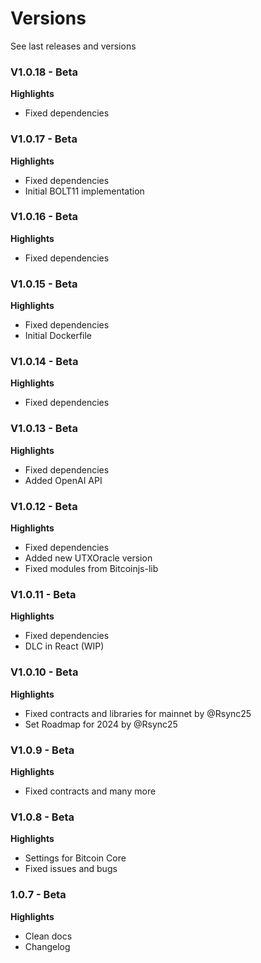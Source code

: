 # Versions

See last releases and versions


### V1.0.18 - Beta 

**Highlights**

- Fixed dependencies


### V1.0.17 - Beta 

**Highlights**

- Fixed dependencies
- Initial BOLT11 implementation


### V1.0.16 - Beta 

**Highlights**

- Fixed dependencies

### V1.0.15 - Beta 

**Highlights**

- Fixed dependencies
- Initial Dockerfile

### V1.0.14 - Beta 

**Highlights**

- Fixed dependencies

### V1.0.13 - Beta 

**Highlights**

- Fixed dependencies
- Added OpenAI API

### V1.0.12 - Beta 

**Highlights**

- Fixed dependencies
- Added new UTXOracle version
- Fixed modules from Bitcoinjs-lib

### V1.0.11 - Beta

**Highlights**

- Fixed dependencies
- DLC in React (WIP)

### V1.0.10 - Beta

**Highlights**

- Fixed contracts and libraries for mainnet by @Rsync25
-  Set Roadmap for 2024 by @Rsync25

### V1.0.9 - Beta

**Highlights**

- Fixed contracts and many more

### V1.0.8 - Beta 

**Highlights**

- Settings for Bitcoin Core
- Fixed issues and bugs

### 1.0.7 - Beta

**Highlights**

 - Clean docs
 - Changelog 
